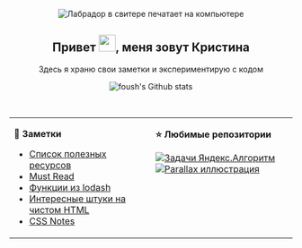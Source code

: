 <p align='center'>
  <img  src="https://media.giphy.com/media/SwImQhtiNA7io/giphy.gif" alt="Лабрадор в свитере печатает на компьютере">
</p>
<h2 align="center">Привет <img width="30px" height="30px" src="https://media.tenor.com/images/3b388fe03da271d2674faf85eb7c3fcd/tenor.gif">, меня зовут Кристина</h2>
<p align="center">
  Здесь я храню свои заметки и экспериментирую с кодом
</p>
<p align="center">
  <img src="https://github-readme-stats.vercel.app/api?username=chrisryana&show_icons=true&border=true" alt="foush's Github stats">
</p><br>

<table><tr><td valign="top" width="50%">

**:memo: Заметки**

- [Список полезных ресурсов](https://gist.github.com/chrisryana/985d864d88799e563295001dbd67c816)
- [Must Read](https://gist.github.com/chrisryana/dfb4e606f017653d069092d69f2b5fd2)
- [Функции из lodash](https://gist.github.com/chrisryana/2c767e6f29cfba1899d0a4ed727c00bd)
- [Интересные штуки на чистом HTML](https://gist.github.com/chrisryana/303fe64e5a42b395b0ef1bcd14830492)
- [CSS Notes](https://gist.github.com/chrisryana/17bdb7ba64f189201cb8e81421e30106)

</td><td valign="top" width="50%">

**:star: Любимые репозитории**

[![Задачи Яндекс.Алгоритм](https://github-readme-stats.vercel.app/api/pin/?username=chrisryana&repo=yandex_algorithm)](https://github.com/chrisryana/yandex_algorithm)
[![Parallax иллюстрация](https://github-readme-stats.vercel.app/api/pin/?username=chrisryana&repo=falling_humans)](https://github.com/chrisryana/falling_humans)

</td></tr></table>
